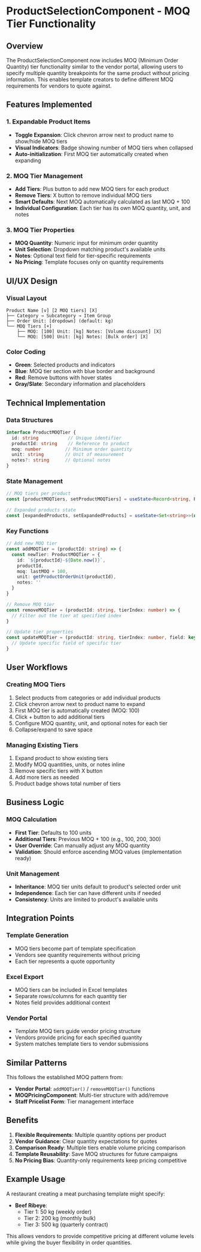 # ProductSelectionComponent - MOQ Tier Functionality

## Overview

The ProductSelectionComponent now includes MOQ (Minimum Order Quantity) tier functionality similar to the vendor portal, allowing users to specify multiple quantity breakpoints for the same product without pricing information. This enables template creators to define different MOQ requirements for vendors to quote against.

## Features Implemented

### 1. **Expandable Product Items**
- **Toggle Expansion**: Click chevron arrow next to product name to show/hide MOQ tiers
- **Visual Indicators**: Badge showing number of MOQ tiers when collapsed
- **Auto-initialization**: First MOQ tier automatically created when expanding

### 2. **MOQ Tier Management**
- **Add Tiers**: Plus button to add new MOQ tiers for each product
- **Remove Tiers**: X button to remove individual MOQ tiers  
- **Smart Defaults**: Next MOQ automatically calculated as last MOQ + 100
- **Individual Configuration**: Each tier has its own MOQ quantity, unit, and notes

### 3. **MOQ Tier Properties**
- **MOQ Quantity**: Numeric input for minimum order quantity
- **Unit Selection**: Dropdown matching product's available units
- **Notes**: Optional text field for tier-specific requirements
- **No Pricing**: Template focuses only on quantity requirements

## UI/UX Design

### Visual Layout
```
Product Name [v] [2 MOQ tiers] [X]
├── Category → Subcategory → Item Group  
├── Order Unit: [dropdown] (default: kg)
└── MOQ Tiers [+]
    ├── MOQ: [100] Unit: [kg] Notes: [Volume discount] [X]
    └── MOQ: [500] Unit: [kg] Notes: [Bulk order] [X]
```

### Color Coding
- **Green**: Selected products and indicators
- **Blue**: MOQ tier section with blue border and background
- **Red**: Remove buttons with hover states
- **Gray/Slate**: Secondary information and placeholders

## Technical Implementation

### Data Structures
```typescript
interface ProductMOQTier {
  id: string           // Unique identifier
  productId: string    // Reference to product
  moq: number         // Minimum order quantity
  unit: string        // Unit of measurement
  notes?: string      // Optional notes
}
```

### State Management
```typescript
// MOQ tiers per product
const [productMOQTiers, setProductMOQTiers] = useState<Record<string, ProductMOQTier[]>>({})

// Expanded products state
const [expandedProducts, setExpandedProducts] = useState<Set<string>>(new Set())
```

### Key Functions
```typescript
// Add new MOQ tier
const addMOQTier = (productId: string) => {
  const newTier: ProductMOQTier = {
    id: `${productId}-${Date.now()}`,
    productId,
    moq: lastMOQ + 100,
    unit: getProductOrderUnit(productId),
    notes: ''
  }
}

// Remove MOQ tier
const removeMOQTier = (productId: string, tierIndex: number) => {
  // Filter out the tier at specified index
}

// Update tier properties
const updateMOQTier = (productId: string, tierIndex: number, field: keyof ProductMOQTier, value: any) => {
  // Update specific field of specific tier
}
```

## User Workflows

### Creating MOQ Tiers
1. Select products from categories or add individual products
2. Click chevron arrow next to product name to expand
3. First MOQ tier is automatically created (MOQ: 100)
4. Click + button to add additional tiers
5. Configure MOQ quantity, unit, and optional notes for each tier
6. Collapse/expand to save space

### Managing Existing Tiers
1. Expand product to show existing tiers
2. Modify MOQ quantities, units, or notes inline
3. Remove specific tiers with X button
4. Add more tiers as needed
5. Product badge shows total number of tiers

## Business Logic

### MOQ Calculation
- **First Tier**: Defaults to 100 units
- **Additional Tiers**: Previous MOQ + 100 (e.g., 100, 200, 300)
- **User Override**: Can manually adjust any MOQ quantity
- **Validation**: Should enforce ascending MOQ values (implementation ready)

### Unit Management
- **Inheritance**: MOQ tier units default to product's selected order unit
- **Independence**: Each tier can have different units if needed
- **Consistency**: Units are limited to product's available units

## Integration Points

### Template Generation
- MOQ tiers become part of template specification
- Vendors see quantity requirements without pricing
- Each tier represents a quote opportunity

### Excel Export
- MOQ tiers can be included in Excel templates
- Separate rows/columns for each quantity tier
- Notes field provides additional context

### Vendor Portal
- Template MOQ tiers guide vendor pricing structure  
- Vendors provide pricing for each specified quantity
- System matches template tiers to vendor submissions

## Similar Patterns

This follows the established MOQ pattern from:
- **Vendor Portal**: `addMOQTier()` / `removeMOQTier()` functions
- **MOQPricingComponent**: Multi-tier structure with add/remove
- **Staff Pricelist Form**: Tier management interface

## Benefits

1. **Flexible Requirements**: Multiple quantity options per product
2. **Vendor Guidance**: Clear quantity expectations for quotes  
3. **Comparison Ready**: Multiple tiers enable volume pricing comparison
4. **Template Reusability**: Save MOQ structures for future campaigns
5. **No Pricing Bias**: Quantity-only requirements keep pricing competitive

## Example Usage

A restaurant creating a meat purchasing template might specify:
- **Beef Ribeye**: 
  - Tier 1: 50 kg (weekly order)
  - Tier 2: 200 kg (monthly bulk)
  - Tier 3: 500 kg (quarterly contract)

This allows vendors to provide competitive pricing at different volume levels while giving the buyer flexibility in order quantities.